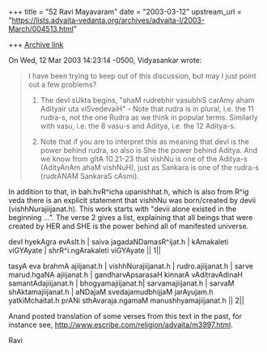 +++
title = "52 Ravi Mayavaram"
date = "2003-03-12"
upstream_url = "https://lists.advaita-vedanta.org/archives/advaita-l/2003-March/004513.html"

+++
[Archive link](https://lists.advaita-vedanta.org/archives/advaita-l/2003-March/004513.html)

On Wed, 12 Mar 2003 14:23:14 -0500, Vidyasankar <vsundaresan at HOTMAIL.COM>
wrote:

>I have been trying to keep out of this discussion, but may I just point out
>a few problems?
>
>1. The devI sUkta begins, "ahaM rudrebhir vasubhiS carAmy aham Adityair uta
>viSvedevaiH" - Note that rudra is in plural, i.e. the 11 rudra-s, not the
>one Rudra as we think in popular terms. Similarly with vasu, i.e. the 8
>vasu-s and Aditya, i.e. the 12 Aditya-s.
>
>2. Note that if you are to interpret this as meaning that devI is the power
>behind rudra, so also is She the power behind Aditya. And we know from gItA
>10.21-23 that vishNu is one of the Aditya-s (AdityAnAm ahaM vishNuH), just
>as Sankara is one of the rudra-s (rudrANAM SankaraS cAsmi).


In addition to that, in bah.hvR^icha upanishhat.h, which is also  from R^ig
veda there is an explicit statement that vishhNu was born/created by devii
(vishhNurajiijanat.h). This work starts with "devii alone existed in the
beginning ...". The verse 2  gives a list, explaining that all beings
that were created by HER and SHE is the power behind all of manifested
universe.


devI hyekAgra evAsIt.h | saiva jagadaNDamasR^ijat.h |
kAmakaleti viGYAyate | shrR^i.ngArakaleti viGYAyate || 1||


tasyA eva brahmA ajiijanat.h | vishhNurajiijanat.h |
rudro.ajiijanat.h | sarve marud.hgaNA ajiijanat.h |
gandharvApsarasaH kinnarA vAditravAdinaH samantAdajiijanat.h |
bhogyamajiijanat.h| sarvamajiijanat.h | sarvaM shAktamajiijanat.h |
aNDajaM svedajamudbhijjaM jarAyujam.h yatkiMchaitat.h prANi
sthAvaraja.ngamaM manushhyamajiijanat.h || 2||

Anand  posted translation of some verses from this text in the past, for
instance see, http://www.escribe.com/religion/advaita/m3997.html.

Ravi

